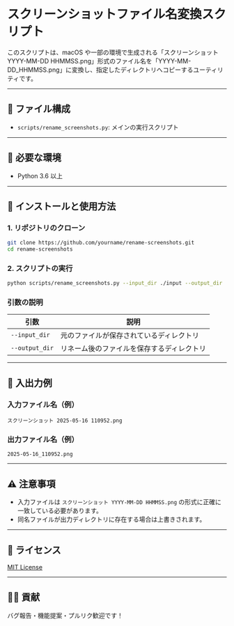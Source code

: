 # スクリーンショットファイル名変換スクリプト

このスクリプトは、macOS や一部の環境で生成される「スクリーンショット YYYY-MM-DD HHMMSS.png」形式のファイル名を「YYYY-MM-DD\_HHMMSS.png」に変換し、指定したディレクトリへコピーするユーティリティです。

---

## 📝 ファイル構成

* `scripts/rename_screenshots.py`: メインの実行スクリプト

---

## 🔧 必要な環境

* Python 3.6 以上

---

## 🚀 インストールと使用方法

### 1. リポジトリのクローン

```bash
git clone https://github.com/yourname/rename-screenshots.git
cd rename-screenshots
```

### 2. スクリプトの実行

```bash
python scripts/rename_screenshots.py --input_dir ./input --output_dir ./output
```

### 引数の説明

| 引数             | 説明                    |
| -------------- | --------------------- |
| `--input_dir`  | 元のファイルが保存されているディレクトリ  |
| `--output_dir` | リネーム後のファイルを保存するディレクトリ |

---

## 📁 入出力例

### 入力ファイル名（例）

```
スクリーンショット 2025-05-16 110952.png
```

### 出力ファイル名（例）

```
2025-05-16_110952.png
```

---

## ⚠️ 注意事項

* 入力ファイルは `スクリーンショット YYYY-MM-DD HHMMSS.png` の形式に正確に一致している必要があります。
* 同名ファイルが出力ディレクトリに存在する場合は上書きされます。

---

## 📄 ライセンス

[MIT License](./LICENSE)

---

## 🙋‍♂️ 貢献

バグ報告・機能提案・プルリク歓迎です！
